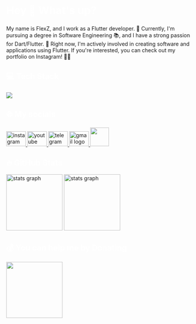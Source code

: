 <h1 align="left" style="color:white;" >Hey 👋 What's up?</h1>

###

<p align="left">My name is FlexZ, and I work as a Flutter developer. 🚀 Currently, I'm pursuing a degree in Software Engineering 📚, and I have a strong passion for Dart/Flutter. 💙 Right now, I'm actively involved in creating software and applications using Flutter. If you're interested, you can check out my portfolio on Instagram! 📱👀</p>

###

<h2 align="left" style="color:white;" >💻 Tech Stack</h2>

###

<div align="left">
  <a href="#">
    <img src="https://skillicons.dev/icons?i=dart,flutter,firebase,photoshop,xd,figma,vscode,androidstudio,git,github&theme=dark" />
  </a>
 
</div>

###

<h2 align="left" style="color:white;" >🌐 My socials</h2>

###

<div align="left">
  <a href="https://instagram.com/codewithflexz" target="_blank">
    <img src="https://raw.githubusercontent.com/maurodesouza/profile-readme-generator/master/src/assets/icons/social/instagram/default.svg" width="52" height="40" alt="instagram logo"  />
  </a>
  <a href="https://www.youtube.com/c/ProgrammingWithFlexZ" target="_blank">
    <img src="https://raw.githubusercontent.com/maurodesouza/profile-readme-generator/master/src/assets/icons/social/youtube/default.svg" width="52" height="40" alt="youtube logo"  />
  </a>
  <a href="https://tlgrm.in/Codewithflexz" target="_blank">
    <img src="https://raw.githubusercontent.com/maurodesouza/profile-readme-generator/master/src/assets/icons/social/telegram/default.svg" width="52" height="40" alt="telegram logo"  />
  </a>
  <a href="https://amirbayat.dev@gmail.com" target="_blank">
    <img src="https://raw.githubusercontent.com/maurodesouza/profile-readme-generator/master/src/assets/icons/social/gmail/default.svg" width="52" height="40" alt="gmail logo"  />
  </a>

  <a href="https://zaap.bio/CodeWithFlexz" target="_blank" rel="noreferrer">
  <img src="https://s3-eu-west-1.amazonaws.com/tpd/logos/60e537346fa87d00016b77cc/0x0.png" width="50" />
  </a>
  
</div>

<h2 align="left" style="color:white;" >🔥 GitHub Stats</h2>

<div align="left">
 
  <img src="https://github-readme-stats.vercel.app/api?username=amirbayat0&theme=tokyonight&hide_border=false&include_all_commits=true&count_private=true" height="150" alt="stats graph"  />
 
   <img src="https://github-readme-streak-stats.herokuapp.com/?user=amirbayat0&theme=tokyonight&hide_border=false" height="150" alt="stats graph"  />
 
 
</div>

###

<h2 align="left" style="color:white;" >💰 You can help me by Donating</h2>
<a href="https://www.buymeacoffee.com/AmirBayat"><img src="https://cdn.buymeacoffee.com/buttons/v2/default-yellow.png" width="150" /></a>
